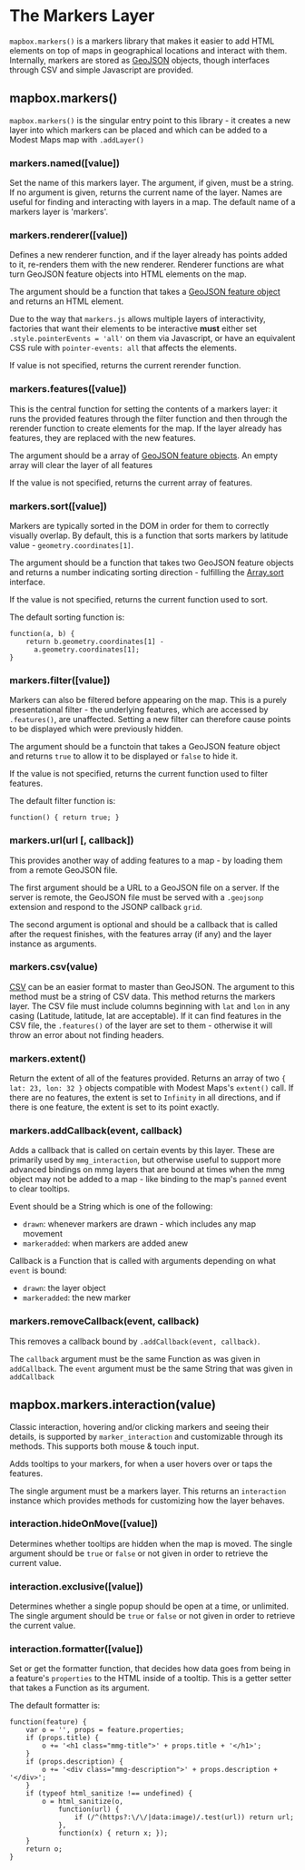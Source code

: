 # The Markers Layer

`mapbox.markers()` is a markers library that makes it easier to add HTML elements
on top of maps in geographical locations and interact with them. Internally,
markers are stored as [GeoJSON](http://www.geojson.org/) objects, though
interfaces through CSV and simple Javascript are provided.

## mapbox.markers()

`mapbox.markers()` is the singular entry point to this library - it creates a
new layer into which markers can be placed and which can be added to
a Modest Maps map with `.addLayer()`

### markers.named([value])

Set the name of this markers layer. The argument, if given, must be a string.
If no argument is given, returns the current name of the layer. Names are useful
for finding and interacting with layers in a map. The default name of a markers
layer is 'markers'.

### markers.renderer([value])

Defines a new renderer function, and if the layer already has points added to it,
re-renders them with the new renderer. Renderer functions are what turn GeoJSON feature
objects into HTML elements on the map.

The argument should be a function that takes a
[GeoJSON feature object](http://geojson.org/geojson-spec.html#feature-objects)
and returns an HTML element.

Due to the way that `markers.js` allows multiple layers of interactivity, factories
that want their elements to be interactive **must** either set `.style.pointerEvents = 'all'` on
them via Javascript, or have an equivalent CSS rule with `pointer-events: all` that affects
the elements.

If value is not specified, returns the current rerender function.

### markers.features([value])

This is the central function for setting the contents of a markers layer: it runs the provided
features through the filter function and then through the rerender function to create elements
for the map. If the layer already has features, they are replaced with the new features.

The argument should be
a array of [GeoJSON feature objects](http://geojson.org/geojson-spec.html#feature-objects).
An empty array will clear the layer of all features

If the value is not specified, returns the current array of features.

### markers.sort([value])

Markers are typically sorted in the DOM in order for them to correctly visually overlap. By default,
this is a function that sorts markers by latitude value - `geometry.coordinates[1]`.

The argument should be a function that takes two GeoJSON feature objects and returns a number indicating
sorting direction - fulfilling the [Array.sort](https://developer.mozilla.org/en/JavaScript/Reference/Global_Objects/Array/sort)
interface.

If the value is not specified, returns the current function used to sort.

The default sorting function is:

    function(a, b) {
        return b.geometry.coordinates[1] -
          a.geometry.coordinates[1];
    }

### markers.filter([value])

Markers can also be filtered before appearing on the map. This is a purely presentational filter -
the underlying features, which are accessed by `.features()`, are unaffected. Setting a new
filter can therefore cause points to be displayed which were previously hidden.

The argument should be a functoin that takes a GeoJSON feature object and returns `true`
to allow it to be displayed or `false` to hide it.

If the value is not specified, returns the current function used to filter features.

The default filter function is:

    function() { return true; }

### markers.url(url [, callback])

This provides another way of adding features to a map - by loading them from a remote GeoJSON file.

The first argument should be a URL to a GeoJSON file on a server. If the server is remote, the
GeoJSON file must be served with a `.geojsonp` extension and respond to the JSONP callback `grid`.

The second argument is optional and should be a callback that is called after the request finishes,
with the features array (if any) and the layer instance as arguments.

### markers.csv(value)

[CSV](http://en.wikipedia.org/wiki/Comma-separated_values) can be an easier format to master than
GeoJSON. The argument to this method must be a string of CSV data. This method returns the markers
layer. The CSV file must include columns beginning with `lat` and `lon` in any casing (Latitude, latitude, lat are acceptable).
If it can find features in the CSV file, the `.features()` of the layer are set to them - otherwise
it will throw an error about not finding headers.

### markers.extent()

Return the extent of all of the features provided.
Returns an array of two `{ lat: 23, lon: 32 }` objects compatible with
Modest Maps's `extent()` call. If there are no features, the extent is set to
`Infinity` in all directions, and if there is one feature, the extent is set
to its point exactly.

### markers.addCallback(event, callback)

Adds a callback that is called on certain events by this layer. These are primarily used by `mmg_interaction`, but otherwise useful to support more advanced bindings on mmg layers that are bound at times when the mmg object may not be added to a map - like binding to the map's `panned` event to clear tooltips.

Event should be a String which is one of the following:

* `drawn`: whenever markers are drawn - which includes any map movement
* `markeradded`: when markers are added anew

Callback is a Function that is called with arguments depending on what `event` is bound:

* `drawn`: the layer object
* `markeradded`: the new marker

### markers.removeCallback(event, callback)

This removes a callback bound by `.addCallback(event, callback)`.

The `callback` argument must be the same Function as was given in `addCallback`. The `event` argument must be the same String that was given in `addCallback`

## mapbox.markers.interaction(value)

Classic interaction, hovering and/or clicking markers and seeing their details,
is supported by `marker_interaction` and customizable through its methods.
This supports both mouse & touch input.

Adds tooltips to your markers, for when a user hovers over or taps the features.

The single argument must be a markers layer. This returns an `interaction` instance which provides methods for customizing how the layer behaves.

### interaction.hideOnMove([value])

Determines whether tooltips are hidden when the map is moved. The single argument should be `true` or `false` or not given in order to retrieve the current value.

### interaction.exclusive([value])

Determines whether a single popup should be open at a time, or unlimited. The single argument should be `true` or `false` or not given in order to retrieve the current value.

### interaction.formatter([value])

Set or get the formatter function, that decides how data goes from being in a feature's `properties` to the HTML inside of a tooltip. This is a getter setter that takes a Function as its argument.

The default formatter is:

    function(feature) {
        var o = '', props = feature.properties;
        if (props.title) {
            o += '<h1 class="mmg-title">' + props.title + '</h1>';
        }
        if (props.description) {
            o += '<div class="mmg-description">' + props.description + '</div>';
        }
        if (typeof html_sanitize !== undefined) {
            o = html_sanitize(o,
                function(url) {
                    if (/^(https?:\/\/|data:image)/.test(url)) return url;
                },
                function(x) { return x; });
        }
        return o;
    }
